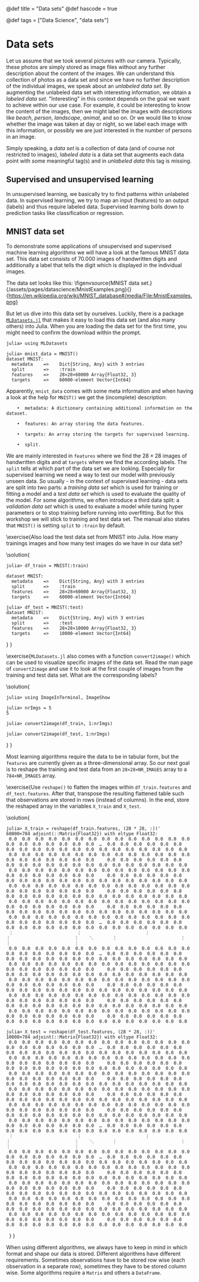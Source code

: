 @def title = "Data sets"
@def hascode = true

@def tags = ["Data Science", "data sets"]

# Data sets
Let us assume that we took several pictures with our camera. Typically, these photos are simply stored as image files without any further description about the content of the images. We can understand this collection of photos as a data set and since we have no further description of the individual images, we speak about an *unlabeled data set*. By augmenting the unlabeled data set with interesting information, we obtain a *labeled data set*. "Interesting" in this context depends on the goal we want to achieve within our use case. For example, it could be interesting to know the content of the images, then we might label the images with descriptions like *beach*, *person*, *landscape*, *animal*, and so on. Or we would like to know whether the image was taken at day or night, so we label each image with this information, or possibly we are just interested in the number of persons in an image.

Simply speaking, a *data set* is a collection of data (and of course not restricted to images), *labeled data* is a data set that augments each data point with some meaningful tag(s) and in *unlabeled data* this tag is missing.

## Supervised and unsupervised learning
In unsupervised learning, we basically try to find patterns within unlabeled data. In supervised learning, we try to map an input (features) to an output (labels) and thus require labeled data. Supervised learning boils down to prediction tasks like classification or regression.


## MNIST data set
To demonstrate some applications of unsupervised and supervised machine learning algorithms we will have a look at the famous MNIST data set. This data set consists of 70.000 images of handwritten digits and additionally a label that tells the digit which is displayed in the individual images.

The data set looks like this:
\figenvsource{MNIST data set.}{/assets/pages/datascience/MnistExamples.png}{}{https://en.wikipedia.org/wiki/MNIST_database#/media/File:MnistExamples.png}

But let us dive into this data set by ourselves. Luckily, there is a package [`MLDatasets.jl`](https://github.com/JuliaML/MLDatasets.jl) that makes it easy to load this data set (and also many others) into Julia. When you are loading the data set for the first time, you might need to confirm the download within the prompt.
```julia-repl
julia> using MLDatasets

julia> mnist_data = MNIST()
dataset MNIST:
  metadata    =>    Dict{String, Any} with 3 entries
  split       =>    :train
  features    =>    28×28×60000 Array{Float32, 3}
  targets     =>    60000-element Vector{Int64}
```

Apparently, `mnist_data` comes with some meta information and when having a look at the help for `MNIST()` we get the (incomplete) description:
```
    •  metadata: A dictionary containing additional information on the dataset.

    •  features: An array storing the data features.

    •  targets: An array storing the targets for supervised learning.

    •  split.
```

We are mainly interested in `features` where we find the $28 \times 28$ images of handwritten digits and at `targets` where we find the according labels. The `split` tells at which part of the data set we are looking. Especially for supervised learning we need a way to test our model with previously unseen data. So usually - in the context of supervised learning - data sets are split into two parts: a *training data set* which is used for training or fitting a model and a *test data set* which is used to evaluate the quality of the model. For some algorithms, we often introduce a third data split: a *validation data set* which is used to evaluate a model while tuning hyper parameters or to stop training before running into overfitting. But for this workshop we will stick to training and test data set. The manual also states that `MNIST()` is setting `split` to `:train` by default.

\exercise{Also load the test data set from MNIST into Julia. How many trainings images and how many test images do we have in our data set?

\solution{
```julia-repl
julia> df_train = MNIST(:train)

dataset MNIST:
  metadata    =>    Dict{String, Any} with 3 entries
  split       =>    :train
  features    =>    28×28×60000 Array{Float32, 3}
  targets     =>    60000-element Vector{Int64}

julia> df_test = MNIST(:test)
dataset MNIST:
  metadata    =>    Dict{String, Any} with 3 entries
  split       =>    :test
  features    =>    28×28×10000 Array{Float32, 3}
  targets     =>    10000-element Vector{Int64}
```
}
}

\exercise{`MLDatasets.jl` also comes with a function `convert2image()` which can be used to visualize specific images of the data set. Read the man page of `convert2image` and use it to look at the first couple of images from the training and test data set. What are the corresponding labels?

\solution{
```
julia> using ImageInTerminal, ImageShow

julia> nrImgs = 5
5

julia> convert2image(df_train, 1:nrImgs)

julia> convert2image(df_test, 1:nrImgs)
```
}
}

Most learning algorithms require the data to be in tabular form, but the `features` are currently given as a three-dimensional array. So our next goal is to reshape the training and test data from an `28×28×NR_IMAGES` array to a `784×NR_IMAGES` array.

\exercise{Use `reshape()` to flatten the images within `df_train.features` and `df_test.features`. After that, transpose the resulting flattened table such that observations are stored in rows (instead of columns). In the end, store the reshaped array in the variables `X_train` and `X_test`.

\solution{
```julia-repl
julia> X_train = reshape(df_train.features, (28 * 28, :))'
60000×784 adjoint(::Matrix{Float32}) with eltype Float32:
 0.0  0.0  0.0  0.0  0.0  0.0  0.0  0.0  0.0  0.0  0.0  0.0  0.0  0.0  0.0  0.0  0.0  0.0  0.0  0.0  0.0  …  0.0  0.0  0.0  0.0  0.0  0.0  0.0  0.0  0.0  0.0  0.0  0.0  0.0  0.0  0.0  0.0  0.0  0.0  0.0  0.0
 0.0  0.0  0.0  0.0  0.0  0.0  0.0  0.0  0.0  0.0  0.0  0.0  0.0  0.0  0.0  0.0  0.0  0.0  0.0  0.0  0.0     0.0  0.0  0.0  0.0  0.0  0.0  0.0  0.0  0.0  0.0  0.0  0.0  0.0  0.0  0.0  0.0  0.0  0.0  0.0  0.0
 0.0  0.0  0.0  0.0  0.0  0.0  0.0  0.0  0.0  0.0  0.0  0.0  0.0  0.0  0.0  0.0  0.0  0.0  0.0  0.0  0.0     0.0  0.0  0.0  0.0  0.0  0.0  0.0  0.0  0.0  0.0  0.0  0.0  0.0  0.0  0.0  0.0  0.0  0.0  0.0  0.0
 0.0  0.0  0.0  0.0  0.0  0.0  0.0  0.0  0.0  0.0  0.0  0.0  0.0  0.0  0.0  0.0  0.0  0.0  0.0  0.0  0.0     0.0  0.0  0.0  0.0  0.0  0.0  0.0  0.0  0.0  0.0  0.0  0.0  0.0  0.0  0.0  0.0  0.0  0.0  0.0  0.0
 0.0  0.0  0.0  0.0  0.0  0.0  0.0  0.0  0.0  0.0  0.0  0.0  0.0  0.0  0.0  0.0  0.0  0.0  0.0  0.0  0.0     0.0  0.0  0.0  0.0  0.0  0.0  0.0  0.0  0.0  0.0  0.0  0.0  0.0  0.0  0.0  0.0  0.0  0.0  0.0  0.0
 0.0  0.0  0.0  0.0  0.0  0.0  0.0  0.0  0.0  0.0  0.0  0.0  0.0  0.0  0.0  0.0  0.0  0.0  0.0  0.0  0.0  …  0.0  0.0  0.0  0.0  0.0  0.0  0.0  0.0  0.0  0.0  0.0  0.0  0.0  0.0  0.0  0.0  0.0  0.0  0.0  0.0
 ⋮                        ⋮                        ⋮                        ⋮                        ⋮    ⋱       ⋮                        ⋮                        ⋮                        ⋮              
 0.0  0.0  0.0  0.0  0.0  0.0  0.0  0.0  0.0  0.0  0.0  0.0  0.0  0.0  0.0  0.0  0.0  0.0  0.0  0.0  0.0  …  0.0  0.0  0.0  0.0  0.0  0.0  0.0  0.0  0.0  0.0  0.0  0.0  0.0  0.0  0.0  0.0  0.0  0.0  0.0  0.0
 0.0  0.0  0.0  0.0  0.0  0.0  0.0  0.0  0.0  0.0  0.0  0.0  0.0  0.0  0.0  0.0  0.0  0.0  0.0  0.0  0.0     0.0  0.0  0.0  0.0  0.0  0.0  0.0  0.0  0.0  0.0  0.0  0.0  0.0  0.0  0.0  0.0  0.0  0.0  0.0  0.0
 0.0  0.0  0.0  0.0  0.0  0.0  0.0  0.0  0.0  0.0  0.0  0.0  0.0  0.0  0.0  0.0  0.0  0.0  0.0  0.0  0.0     0.0  0.0  0.0  0.0  0.0  0.0  0.0  0.0  0.0  0.0  0.0  0.0  0.0  0.0  0.0  0.0  0.0  0.0  0.0  0.0
 0.0  0.0  0.0  0.0  0.0  0.0  0.0  0.0  0.0  0.0  0.0  0.0  0.0  0.0  0.0  0.0  0.0  0.0  0.0  0.0  0.0     0.0  0.0  0.0  0.0  0.0  0.0  0.0  0.0  0.0  0.0  0.0  0.0  0.0  0.0  0.0  0.0  0.0  0.0  0.0  0.0
 0.0  0.0  0.0  0.0  0.0  0.0  0.0  0.0  0.0  0.0  0.0  0.0  0.0  0.0  0.0  0.0  0.0  0.0  0.0  0.0  0.0     0.0  0.0  0.0  0.0  0.0  0.0  0.0  0.0  0.0  0.0  0.0  0.0  0.0  0.0  0.0  0.0  0.0  0.0  0.0  0.0

julia> X_test = reshape(df_test.features, (28 * 28, :))'
10000×784 adjoint(::Matrix{Float32}) with eltype Float32:
 0.0  0.0  0.0  0.0  0.0  0.0  0.0  0.0  0.0  0.0  0.0  0.0  0.0  0.0  0.0  0.0  0.0  0.0  0.0  0.0  0.0  …  0.0  0.0  0.0  0.0  0.0  0.0  0.0  0.0  0.0  0.0  0.0  0.0  0.0  0.0  0.0  0.0  0.0  0.0  0.0  0.0
 0.0  0.0  0.0  0.0  0.0  0.0  0.0  0.0  0.0  0.0  0.0  0.0  0.0  0.0  0.0  0.0  0.0  0.0  0.0  0.0  0.0     0.0  0.0  0.0  0.0  0.0  0.0  0.0  0.0  0.0  0.0  0.0  0.0  0.0  0.0  0.0  0.0  0.0  0.0  0.0  0.0
 0.0  0.0  0.0  0.0  0.0  0.0  0.0  0.0  0.0  0.0  0.0  0.0  0.0  0.0  0.0  0.0  0.0  0.0  0.0  0.0  0.0     0.0  0.0  0.0  0.0  0.0  0.0  0.0  0.0  0.0  0.0  0.0  0.0  0.0  0.0  0.0  0.0  0.0  0.0  0.0  0.0
 0.0  0.0  0.0  0.0  0.0  0.0  0.0  0.0  0.0  0.0  0.0  0.0  0.0  0.0  0.0  0.0  0.0  0.0  0.0  0.0  0.0     0.0  0.0  0.0  0.0  0.0  0.0  0.0  0.0  0.0  0.0  0.0  0.0  0.0  0.0  0.0  0.0  0.0  0.0  0.0  0.0
 0.0  0.0  0.0  0.0  0.0  0.0  0.0  0.0  0.0  0.0  0.0  0.0  0.0  0.0  0.0  0.0  0.0  0.0  0.0  0.0  0.0     0.0  0.0  0.0  0.0  0.0  0.0  0.0  0.0  0.0  0.0  0.0  0.0  0.0  0.0  0.0  0.0  0.0  0.0  0.0  0.0
 0.0  0.0  0.0  0.0  0.0  0.0  0.0  0.0  0.0  0.0  0.0  0.0  0.0  0.0  0.0  0.0  0.0  0.0  0.0  0.0  0.0  …  0.0  0.0  0.0  0.0  0.0  0.0  0.0  0.0  0.0  0.0  0.0  0.0  0.0  0.0  0.0  0.0  0.0  0.0  0.0  0.0
 ⋮                        ⋮                        ⋮                        ⋮                        ⋮    ⋱       ⋮                        ⋮                        ⋮                        ⋮              
 0.0  0.0  0.0  0.0  0.0  0.0  0.0  0.0  0.0  0.0  0.0  0.0  0.0  0.0  0.0  0.0  0.0  0.0  0.0  0.0  0.0  …  0.0  0.0  0.0  0.0  0.0  0.0  0.0  0.0  0.0  0.0  0.0  0.0  0.0  0.0  0.0  0.0  0.0  0.0  0.0  0.0
 0.0  0.0  0.0  0.0  0.0  0.0  0.0  0.0  0.0  0.0  0.0  0.0  0.0  0.0  0.0  0.0  0.0  0.0  0.0  0.0  0.0     0.0  0.0  0.0  0.0  0.0  0.0  0.0  0.0  0.0  0.0  0.0  0.0  0.0  0.0  0.0  0.0  0.0  0.0  0.0  0.0
 0.0  0.0  0.0  0.0  0.0  0.0  0.0  0.0  0.0  0.0  0.0  0.0  0.0  0.0  0.0  0.0  0.0  0.0  0.0  0.0  0.0     0.0  0.0  0.0  0.0  0.0  0.0  0.0  0.0  0.0  0.0  0.0  0.0  0.0  0.0  0.0  0.0  0.0  0.0  0.0  0.0
 0.0  0.0  0.0  0.0  0.0  0.0  0.0  0.0  0.0  0.0  0.0  0.0  0.0  0.0  0.0  0.0  0.0  0.0  0.0  0.0  0.0     0.0  0.0  0.0  0.0  0.0  0.0  0.0  0.0  0.0  0.0  0.0  0.0  0.0  0.0  0.0  0.0  0.0  0.0  0.0  0.0
 0.0  0.0  0.0  0.0  0.0  0.0  0.0  0.0  0.0  0.0  0.0  0.0  0.0  0.0  0.0  0.0  0.0  0.0  0.0  0.0  0.0     0.0  0.0  0.0  0.0  0.0  0.0  0.0  0.0  0.0  0.0  0.0  0.0  0.0  0.0  0.0  0.0  0.0  0.0  0.0  0.0
```
$~$
}
}

When using different algorithms, we always have to keep in mind in which format and shape our data is stored. Different algorithms have different requirements. Sometimes observations have to be stored row wise (each observation in a separate row), sometimes they have to be stored column wise. Some algorithms require a `Matrix` and others a `DataFrame`.